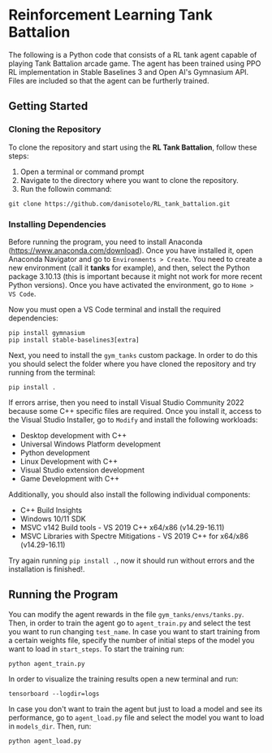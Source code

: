# Reinforcement Learning Tank Battalion
The following is a Python code that consists of a RL tank agent capable of playing Tank Battalion arcade game. The agent has been trained using PPO RL implementation in Stable Baselines 3 and Open AI's Gymnasium API. Files are included so that the agent can be furtherly trained.

## Getting Started
### Cloning the Repository
To clone the repository and start using the **RL Tank Battalion**, follow these steps:
1. Open a terminal or command prompt
2. Navigate to the directory where you want to clone the repository.
3. Run the followin command:
```
git clone https://github.com/danisotelo/RL_tank_battalion.git
```
### Installing Dependencies
Before running the program, you need to install Anaconda (https://www.anaconda.com/download). Once you have installed it, open Anaconda Navigator and go to `Environments > Create`. You need to create a new environment (call it **tanks** for example), and then, select the Python package 3.10.13 (this is important because it might not work for more recent Python versions). Once you have activated the environment, go to `Home > VS Code`.

Now you must open a VS Code terminal and install the required dependencies:
```
pip install gymnasium
pip install stable-baselines3[extra]
```
Next, you need to install the `gym_tanks` custom package. In order to do this you should select the folder where you have cloned the repository and try running from the terminal:
```
pip install .
```
If errors arrise, then you need to install Visual Studio Community 2022 because some C++ specific files are required. Once you install it, access to the Visual Studio Installer, go to `Modify` and install the following workloads:
- Desktop development with C++
- Universal Windows Platform development
- Python development
- Linux Development with C++
- Visual Studio extension development
- Game Development with C++

Additionally, you should also install the following individual components:
- C++ Build Insights
- Windows 10/11 SDK
- MSVC v142 Build tools - VS 2019 C++ x64/x86  (v14.29-16.11)
- MSVC Libraries with Spectre Mitigations - VS 2019 C++ for x64/x86 (v14.29-16.11)

Try again running `pip install .`, now it should run without errors and the installation is finished!.

## Running the Program
You can modify the agent rewards in the file `gym_tanks/envs/tanks.py`. Then, in order to train the agent go to `agent_train.py` and select the test you want to run changing `test_name`. In case you want to start training from a certain weights file, specify the number of initial steps of the model you want to load in `start_steps`. To start the training run:
```
python agent_train.py
```
In order to visualize the training results open a new terminal and run:
```
tensorboard --logdir=logs
```
In case you don't want to train the agent but just to load a model and see its performance, go to `agent_load.py` file and select the model you want to load in `models_dir`. Then, run:
```
python agent_load.py
```
